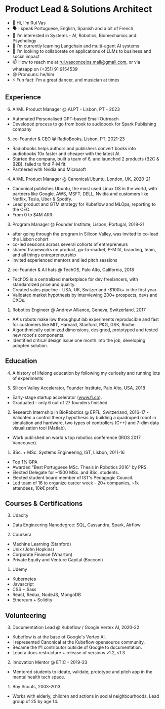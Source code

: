 
<!---
rui-vas-tech/rui-vas-tech is a ✨ special ✨ repository because its `README.md` (this file) appears on your GitHub profile.
You can click the Preview link to take a look at your changes.
--->
# Product Lead & Solutions Architect

- 👋 Hi, I’m Rui Vas
- 🗣️ I speak Portuguese, English, Spanish and a bit of French
- 👀 I’m interested in Systems - AI, Robotics, Biomechanics and Psychology
- 🌱 I’m currently learning Langchain and multi-agent AI systems
- 💞️ I’m looking to collaborate on applications of LLMs to business and social impact
- 📫 How to reach me at rui.vasconcelos.mail@gmail.com, or via whatsapp on (+351) 91 9154539
- 😄 Pronouns: he/him
- ⚡ Fun fact: I'm a great dancer, and musician at times

## Experience

6. AI/ML Product Manager @ AI.PT - Lisbon, PT - 2023
- Automated Personalised GPT-based Email
Outreach
- Developed process to go from book to audiobook
for Spark Publishing company

5. co-Founder & CEO @ RadioBooks, Lisbon, PT, 2021-23
- Radiobooks helps authors and publishers convert
books into audiobooks 10x faster and cheaper with
the latest AI.
- Started the company, built a team of 6, and
launched 2 products (B2C & B2B), failed to find P-M fit.
- Partnered with Nvidia and Microsoft

4. AI/ML Product Manager @ Canonical/Ubuntu, London, UK, 2020-21
- Canonical publishes Ubuntu, the most used Linux
OS in the world, with partners like Google, AWS, MSFT,
DELL, Nvidia and customers like Netflix, Tesla, Uber &
Spotify.
- Lead product and GTM strategy for Kubeflow and
MLOps, reporting to the CEO.
- From 0 to $4M ARR.

3. Program Manager @ Founder Institute, Lisbon, Portugal, 2018-21
- after going through the program in Silicon Valley,
was invited to co-lead the Lisbon cohort
- co-led sessions across several cohorts of
entrepreneurs
- shared frameworks on product, go-to-market, P-M
fit, branding, team, and all things entrepreneurship
- invited experienced mentors and led pitch sessions

2. co-Founder & All hats @ TechOS, Palo Alto, California, 2018
- TechOS is a centralized marketplace for dev
freelancers, with standardized price and quality.
- Created sales pipeline - USA, UK, Switzerland -$100k+
in the first year.
- Validated market hypothesis by interviewing 200+
prospects, devs and CXOs.

1. Robotics Engineer @ Andrew Alliance, Geneva, Switzerland, 2017
- AA's robots make low throughput lab experiments
reproducible and fast for customers like MIT, Harvard,
Stanford, P&G, GSK, Roche.
- Algorithmically optimized dimensions, designed,
prototyped and tested new robot's components.
- Identified critical design issue one month into the
job, developing adopted solution.


## Education

4. A history of lifelong education by following my curiosity 
and running lots of experiments

3. Silicon Valley Accelerator, Founder Institute, Palo Alto, USA, 2018
- Early-stage startup accelerator (www.fi.co).
- Graduated - only 6 out of 27 founders finished.

2. Research Internship in BioRobotics @ EPFL, Switzerland, 2016-17
-Validated a control theory hypothesis by building a
quadruped robot in simulation and hardware, two
types of controllers (C++) and 7-dim data
visualization tool (Matlab).
- Work published on world's top robotics conference
(IROS 2017 Vancouver).

1. BSc. + MSc. Systems Engineering, IST, Lisbon, 2011-16
- Top 1% GPA
- Awarded "Best Portuguese MSc. Thesis in Robotics
2016" by PRS.
- Elected Delegate for ~1500 MSc. and BSc. students.
- Elected student board member of IST's Pedagogic
Council.
- Led team of 16 to organize career week - 20+
companies, ~1k attendees, 10k€ profit.


## Courses & Certifications
3. Udacity
- Data Engineering Nanodegree: SQL, Cassandra, Spark, Airflow

2. Coursera
- Machine Learning (Stanford)
- Unix (John Hopkins)
- Corporate Finance (Wharton)
- Private Equity and Venture Capital (Bocconi)

1. Udemy
- Kubernetes
- Javascript
- CSS + Sass
- React, Redux, NodeJS, MongoDB
- Ethereum + Solidity

## Volunteering

3. Documentation Lead @ Kubeflow / Google Vertex AI, 2020-22
- Kubeflow is at the base of Google's Vertex AI.
- I represented Canonical at the Kubeflow opensource community.
- Became the #1 contributor outside of Google to
documentation.
- Lead a docs restructure + release of versions v1.2,
v1.3

2. Innovation Mentor @ ETIC - 2019-23
- Mentored students to ideate, validate, prototype and
pitch app in the mental health tech space.

1. Boy Scouts, 2003-2013
- Works with elderly, children and actions in social
neighbourhoods.
Lead group of 25 by age 14.


